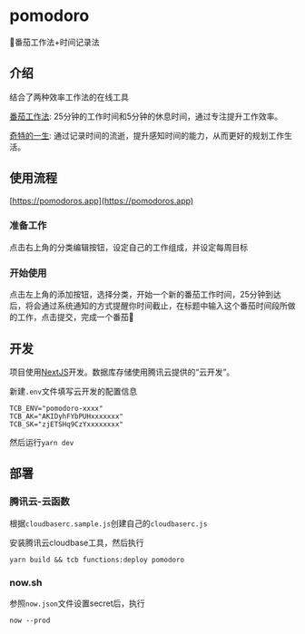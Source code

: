 # pomodoro 

🍅番茄工作法+时间记录法

## 介绍

结合了两种效率工作法的在线工具

[番茄工作法](https://zh.wikipedia.org/wiki/%E7%95%AA%E8%8C%84%E5%B7%A5%E4%BD%9C%E6%B3%95): 25分钟的工作时间和5分钟的休息时间，通过专注提升工作效率。

[奇特的一生](https://book.douban.com/subject/1115353/): 通过记录时间的流逝，提升感知时间的能力，从而更好的规划工作生活。

## 使用流程

[https://pomodoros.app](https://pomodoros.app)

### 准备工作

点击右上角的分类编辑按钮，设定自己的工作组成，并设定每周目标

### 开始使用

点击左上角的添加按钮，选择分类，开始一个新的番茄工作时间，25分钟到达后，将会通过系统通知的方式提醒你时间截止，在标题中输入这个番茄时间段所做的工作，点击提交，完成一个番茄🍅

## 开发

项目使用[NextJS](https://nextjs.org)开发。数据库存储使用腾讯云提供的“云开发”。

新建`.env`文件填写云开发的配置信息

```
TCB_ENV="pomodoro-xxxx"
TCB_AK="AKIDyhFYbPUHxxxxxxx"
TCB_SK="zjETSHq9CzYxxxxxxxx"
```

然后运行`yarn dev`

## 部署

### 腾讯云-云函数

根据`cloudbaserc.sample.js`创建自己的`cloudbaserc.js`

安装腾讯云cloudbase工具，然后执行

```
yarn build && tcb functions:deploy pomodoro
```

### now.sh

参照`now.json`文件设置secret后，执行

```
now --prod
```
